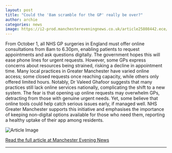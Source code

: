 ```yaml
---
layout: post
title: "Could the '8am scramble for the GP' really be over?"
author: archie
categories: news
image: https://i2-prod.manchestereveningnews.co.uk/article25808442.ece/ALTERNATES/s1200/3_Dr-Murugesan-Raja.jpg
---
```

From October 1, all NHS GP surgeries in England must offer online consultations from 8am to 6.30pm, enabling patients to request appointments and ask questions digitally. The government hopes this will ease phone lines for urgent requests. However, some GPs express concerns about resources being strained, risking a decline in appointment time. Many local practices in Greater Manchester have varied online access; some closed requests once reaching capacity, while others only offered limited hours. Notably, Dr Valeed Ghafoor suggests that many practices still lack online services nationally, complicating the shift to a new system. The fear is that opening up online requests may overwhelm GPs, detracting from those with genuine urgent needs. Yet, some believe that online tools could help catch serious issues early, if managed well. NHS Greater Manchester supports this initiative and emphasises the importance of keeping non-digital options available for those who need them, reporting a healthy uptake of their app among residents.

![Article Image](https://i2-prod.manchestereveningnews.co.uk/article25808442.ece/ALTERNATES/s1200/3_Dr-Murugesan-Raja.jpg)

[Read the full article at Manchester Evening News](https://www.manchestereveningnews.co.uk/news/greater-manchester-news/could-8am-scramble-gp-really-32647077)

---
